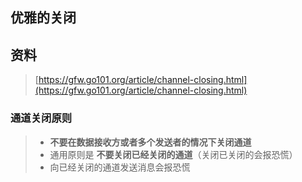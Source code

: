 ## 优雅的关闭

## 资料

> [https://gfw.go101.org/article/channel-closing.html](https://gfw.go101.org/article/channel-closing.html)

### 通道关闭原则

> * **不要在数据接收方或者多个发送者的情况下关闭通道**
> * 通用原则是 **不要关闭已经关闭的通道**（关闭已关闭的会报恐慌）
> * 向已经关闭的通道发送消息会报恐慌



